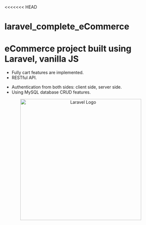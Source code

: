 <<<<<<< HEAD
# laravel_complete_eCommerce
eCommerce project built using Laravel, vanilla JS
=======

- Fully cart features are implemented.
- RESTful API.
* Authentication from both sides: client side, server side.
* Using MySQL database CRUD features.

<p align="center"><a href="https://laravel.com" target="_blank"><img src="https://raw.githubusercontent.com/laravel/art/master/logo-lockup/5%20SVG/2%20CMYK/1%20Full%20Color/laravel-logolockup-cmyk-red.svg" width="400" alt="Laravel Logo"></a></p>

